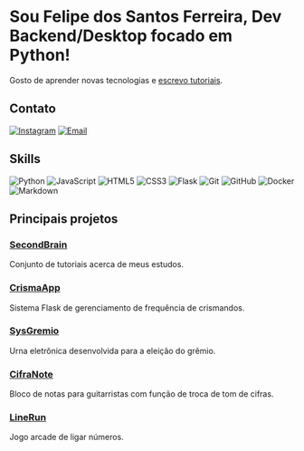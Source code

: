 # Sou Felipe dos Santos Ferreira, Dev Backend/Desktop focado em Python!
Gosto de  aprender novas tecnologias e [escrevo tutoriais](https://github.com/Felifelps/SecondBrain).

## Contato
[![Instagram](https://img.shields.io/badge/Instagram-E4405F?style=for-the-badge&logo=instagram&logoColor=white)](https://instagram.com/felifelps.dev) 
[![Email](https://img.shields.io/badge/Gmail-D14836?style=for-the-badge&logo=gmail&logoColor=white)](mailto:felifelps.dev@gmail.com)

## Skills
![Python](https://img.shields.io/badge/python-3670A0?style=for-the-badge&logo=python&logoColor=ffdd54) ![JavaScript](https://img.shields.io/badge/javascript-%23323330.svg?style=for-the-badge&logo=javascript&logoColor=%23F7DF1E) ![HTML5](https://img.shields.io/badge/html5-%23E34F26.svg?style=for-the-badge&logo=html5&logoColor=white) ![CSS3](https://img.shields.io/badge/css3-%231572B6.svg?style=for-the-badge&logo=css3&logoColor=white) ![Flask](https://img.shields.io/badge/flask-%23000.svg?style=for-the-badge&logo=flask&logoColor=white) ![Git](https://img.shields.io/badge/git-%23F05033.svg?style=for-the-badge&logo=git&logoColor=white) ![GitHub](https://img.shields.io/badge/GitHub-100000?style=for-the-badge&logo=github&logoColor=white) ![Docker](https://img.shields.io/badge/docker-%230db7ed.svg?style=for-the-badge&logo=docker&logoColor=white) ![Markdown](https://img.shields.io/badge/Markdown-000000?style=for-the-badge&logo=markdown&logoColor=white)

## Principais projetos

### [SecondBrain](https://github.com/Felifelps/SecondBrain)
Conjunto de tutoriais acerca de meus estudos.

### [CrismaApp](https://github.com/Felifelps/CrismaApp)
Sistema Flask de gerenciamento de frequência de crismandos.

### [SysGremio](https://github.com/Felifelps/SysGremio)
Urna eletrônica desenvolvida para a eleição do grêmio.

### [CifraNote](https://github.com/Felifelps/CifraNote)
Bloco de notas para guitarristas com função de troca de tom de cifras.

### [LineRun](https://github.com/Felifelps/LineRun)
Jogo arcade de ligar números.
